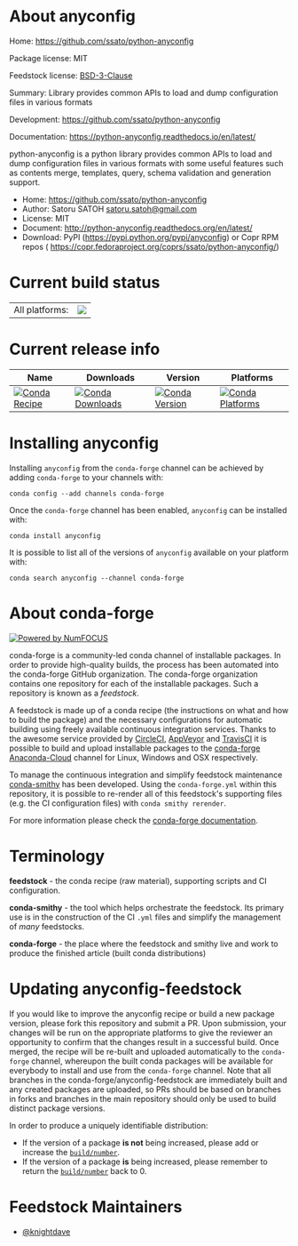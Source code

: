 About anyconfig
===============

Home: https://github.com/ssato/python-anyconfig

Package license: MIT

Feedstock license: [BSD-3-Clause](https://github.com/conda-forge/anyconfig-feedstock/blob/master/LICENSE.txt)

Summary: Library provides common APIs to load and dump configuration files in various formats

Development: https://github.com/ssato/python-anyconfig

Documentation: https://python-anyconfig.readthedocs.io/en/latest/

python-anyconfig is a python library provides common APIs to load and dump
configuration files in various formats with some useful features such as
contents merge, templates, query, schema validation and generation support.

- Home: https://github.com/ssato/python-anyconfig
- Author: Satoru SATOH <satoru.satoh@gmail.com>
- License: MIT
- Document: http://python-anyconfig.readthedocs.org/en/latest/
- Download: PyPI (https://pypi.python.org/pypi/anyconfig) or Copr RPM repos ( https://copr.fedoraproject.org/coprs/ssato/python-anyconfig/)


Current build status
====================


<table><tr><td>All platforms:</td>
    <td>
      <a href="https://dev.azure.com/conda-forge/feedstock-builds/_build/latest?definitionId=6726&branchName=master">
        <img src="https://dev.azure.com/conda-forge/feedstock-builds/_apis/build/status/anyconfig-feedstock?branchName=master">
      </a>
    </td>
  </tr>
</table>

Current release info
====================

| Name | Downloads | Version | Platforms |
| --- | --- | --- | --- |
| [![Conda Recipe](https://img.shields.io/badge/recipe-anyconfig-green.svg)](https://anaconda.org/conda-forge/anyconfig) | [![Conda Downloads](https://img.shields.io/conda/dn/conda-forge/anyconfig.svg)](https://anaconda.org/conda-forge/anyconfig) | [![Conda Version](https://img.shields.io/conda/vn/conda-forge/anyconfig.svg)](https://anaconda.org/conda-forge/anyconfig) | [![Conda Platforms](https://img.shields.io/conda/pn/conda-forge/anyconfig.svg)](https://anaconda.org/conda-forge/anyconfig) |

Installing anyconfig
====================

Installing `anyconfig` from the `conda-forge` channel can be achieved by adding `conda-forge` to your channels with:

```
conda config --add channels conda-forge
```

Once the `conda-forge` channel has been enabled, `anyconfig` can be installed with:

```
conda install anyconfig
```

It is possible to list all of the versions of `anyconfig` available on your platform with:

```
conda search anyconfig --channel conda-forge
```


About conda-forge
=================

[![Powered by NumFOCUS](https://img.shields.io/badge/powered%20by-NumFOCUS-orange.svg?style=flat&colorA=E1523D&colorB=007D8A)](http://numfocus.org)

conda-forge is a community-led conda channel of installable packages.
In order to provide high-quality builds, the process has been automated into the
conda-forge GitHub organization. The conda-forge organization contains one repository
for each of the installable packages. Such a repository is known as a *feedstock*.

A feedstock is made up of a conda recipe (the instructions on what and how to build
the package) and the necessary configurations for automatic building using freely
available continuous integration services. Thanks to the awesome service provided by
[CircleCI](https://circleci.com/), [AppVeyor](https://www.appveyor.com/)
and [TravisCI](https://travis-ci.com/) it is possible to build and upload installable
packages to the [conda-forge](https://anaconda.org/conda-forge)
[Anaconda-Cloud](https://anaconda.org/) channel for Linux, Windows and OSX respectively.

To manage the continuous integration and simplify feedstock maintenance
[conda-smithy](https://github.com/conda-forge/conda-smithy) has been developed.
Using the ``conda-forge.yml`` within this repository, it is possible to re-render all of
this feedstock's supporting files (e.g. the CI configuration files) with ``conda smithy rerender``.

For more information please check the [conda-forge documentation](https://conda-forge.org/docs/).

Terminology
===========

**feedstock** - the conda recipe (raw material), supporting scripts and CI configuration.

**conda-smithy** - the tool which helps orchestrate the feedstock.
                   Its primary use is in the construction of the CI ``.yml`` files
                   and simplify the management of *many* feedstocks.

**conda-forge** - the place where the feedstock and smithy live and work to
                  produce the finished article (built conda distributions)


Updating anyconfig-feedstock
============================

If you would like to improve the anyconfig recipe or build a new
package version, please fork this repository and submit a PR. Upon submission,
your changes will be run on the appropriate platforms to give the reviewer an
opportunity to confirm that the changes result in a successful build. Once
merged, the recipe will be re-built and uploaded automatically to the
`conda-forge` channel, whereupon the built conda packages will be available for
everybody to install and use from the `conda-forge` channel.
Note that all branches in the conda-forge/anyconfig-feedstock are
immediately built and any created packages are uploaded, so PRs should be based
on branches in forks and branches in the main repository should only be used to
build distinct package versions.

In order to produce a uniquely identifiable distribution:
 * If the version of a package **is not** being increased, please add or increase
   the [``build/number``](https://conda.io/docs/user-guide/tasks/build-packages/define-metadata.html#build-number-and-string).
 * If the version of a package **is** being increased, please remember to return
   the [``build/number``](https://conda.io/docs/user-guide/tasks/build-packages/define-metadata.html#build-number-and-string)
   back to 0.

Feedstock Maintainers
=====================

* [@knightdave](https://github.com/knightdave/)

